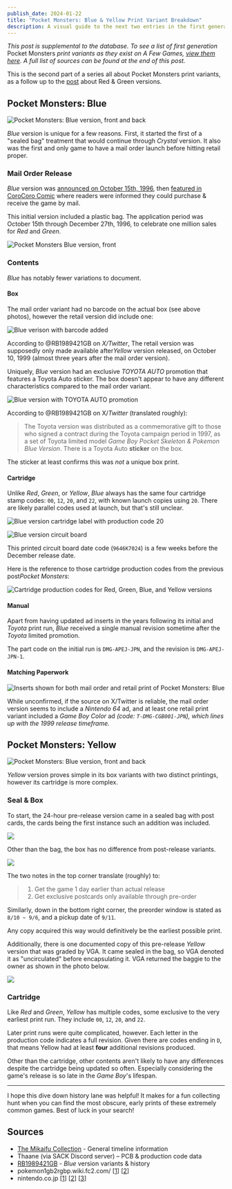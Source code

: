 ```yaml
---
publish_date: 2024-01-22
title: "Pocket Monsters: Blue & Yellow Print Variant Breakdown"
description: A visual guide to the next two entries in the first generation of Pokemon
---
```

*This post is supplemental to the database. To see a list of first generation* Pocket Monsters *print variants as they exist on A Few Games, [view them here](https://www.afew.games/?search=pocket+monsters&platform=game+boy). A full list of sources can be found at the end of this post.*

This is the second part of a series all about Pocket Monsters print variants, as a follow up to the [post](https://www.afew.games/essays/pocket-monsters-red-green-early-print-breakdown) about Red & Green versions.

## Pocket Monsters: Blue

![Pocket Monsters: Blue version, front and back](/uploads/blue-hero.jpg)

*Blue* version is unique for a few reasons. First, it started the first of a "sealed bag" treatment that would continue through *Crystal* version. It also was the first and only game to have a mail order launch before hitting retail proper.

### Mail Order Release

*Blue* version was [announced on October 15th, 1996](https://bulbapedia.bulbagarden.net/wiki/Pok%C3%A9mon_Blue_Version_(Japanese)), then [featured in CoroCoro Comic](https://lavacutcontent.com/corocoro-comic-pokemon-blue/) where readers were informed they could purchase & receive the game by mail.

This initial version included a plastic bag. The application period was October 15th through December 27th, 1996, to celebrate one million sales for *Red* and *Green*.

![Pocket Monsters Blue version, front](/uploads/0974ad5b-68c4-41ee-abdb-89a2d7bdba19.jpeg)

### Contents

*Blue* has notably fewer variations to document.

#### Box

The mail order variant had no barcode on the actual box (see above photos), however the retail version did include one:

![Blue verison with barcode added](/uploads/screenshot-2024-01-07-at-3.24.05-pm.png)

According to @RB1989421GB on *X/Twitter*, The retail version was supposedly only made available after*Yellow* version released, on October 10, 1999 (almost three years after the mail order version).

Uniquely, *Blue* version had an exclusive *TOYOTA AUTO* promotion that features a Toyota Auto sticker. The box doesn't appear to have any different characteristics compared to the mail order variant.

![Blue version with TOYOTA AUTO promotion](/uploads/screenshot-2024-01-08-at-8.58.26-pm.png)

According to @RB1989421GB on X/*Twitter* (translated roughly):

> The Toyota version was distributed as a commemorative gift to those who signed a contract during the Toyota campaign period in 1997, as a set of Toyota limited model *Game Boy Pocket Skeleton & Pokemon Blue Version*. There is a Toyota Auto **sticker** on the box.

T﻿he sticker at least confirms this was *not* a unique box print.

#### Cartridge

Unlike *Red*, *Green*, or *Yellow*, *Blue* always has the same four cartridge stamp codes: `00`, `12`, `20`, and `22`, with known launch copies using `20`. There are likely parallel codes used at launch, but that's still unclear.

![Blue version cartridge label with production code 20](/uploads/blue-20-cart.png)

![Blue version circuit board](/uploads/blue-20.jpeg)

This printed circuit board date code (`9646K7024`) is a few weeks before the December release date.

Here is the reference to those cartridge production codes from the previous post*Pocket Monsters*:

![Cartridge production codes for Red, Green, Blue, and Yellow versions](/uploads/cart-code-table.png)

#### Manual

Apart from having updated ad inserts in the years following its initial and *Toyota* print run, *Blue* received a single manual revision sometime after the *Toyota* limited promotion.

The part code on the initial run is `DMG-APEJ-JPN`, and the revision is `DMG-APEJ-JPN-1`.

#### Matching Paperwork

![Inserts shown for both mail order and retail print of Pocket Monsters: Blue](/uploads/e_wwxh8vqaqcx7p.jpg)

While unconfirmed, if the source on X/Twitter is reliable, the mail order version seems to include a *Nintendo 64* ad, and at least one retail print variant included a *Game Boy Color* ad *(code: `T-DMG-CGB001-JPN`), which lines up with the 1999 release timeframe.*

## Pocket Monsters: Yellow

![Pocket Monsters: Blue version, front and back](/uploads/yellow-hero.jpg)

*Yellow* version proves simple in its box variants with two distinct printings, however its cartridge is more complex.

### Seal & Box

To start, the 24-hour pre-release version came in a sealed bag with post cards, the cards being the first instance such an addition was included.

![](/uploads/46276c27-3572-46cb-9c11-29c43bd56f03.jpeg)

Other than the bag, the box has no difference from post-release variants.

![](/uploads/878278c8-95bc-4a0c-b73d-d5e536166372.jpeg)

The two notes in the top corner translate (roughly) to:

> 1. Get the game 1 day earlier than actual release
> 2. Get exclusive postcards only available through pre-order

Similarly, down in the bottom right corner, the preorder window is stated as `8/10 ~ 9/6`, and a pickup date of `9/11`. 

Any copy acquired this way would definitively be the earliest possible print. 

A﻿dditionally, there is one documented copy of this pre-release *Yellow* version that was graded by VGA. It came sealed in the bag, so VGA denoted it as "uncirculated" before encapsulating it. VGA returned the baggie to the owner as shown in the photo below.

![](/uploads/img_2187.jpeg)

### Cartridge

Like *Red* and *Green*, *Yellow* has multiple codes, some exclusive to the very earliest print run. They include `00`, `12`, `20`, and `22`.

Later print runs were quite complicated, however. Each letter in the production code indicates a full revision. Given there are codes ending in `D`, that means Yellow had at least **four** additional revisions produced.

Other than the cartridge, other contents aren't likely to have any differences despite the cartridge being updated so often. Especially considering the game's release is so late in the *Game Boy*'s lifespan.

- - -

I hope this dive down history lane was helpful! It makes for a fun collecting hunt when you can find the most obscure, early prints of these extremely common games. Best of luck in your search!

## Sources

* [The Mikaifu Collection](https://www.instagram.com/mikaifucollection/) - General timeline information
* Thaane (via SACK Discord server) – PCB & production code data
* [RB1989421GB](https://twitter.com/RB1989421GB) - *Blue* version variants & history
* pokemon1gb2rgbp.wiki.fc2.com/ [[1](https://pokemon1gb2rgbp.wiki.fc2.com/)] [[2](https://pokemon1gb2rgbp.wiki.fc2.com/wiki/初期版・後期版の違い)]
* nintendo.co.jp [[1](https://www.nintendo.co.jp/n02/dmg/apajapbj/index.html)] [[2](https://www.nintendo.co.jp/n02/dmg/apej/index.html)] [[3](https://www.nintendo.co.jp/n02/dmg/apsj/index.html)]